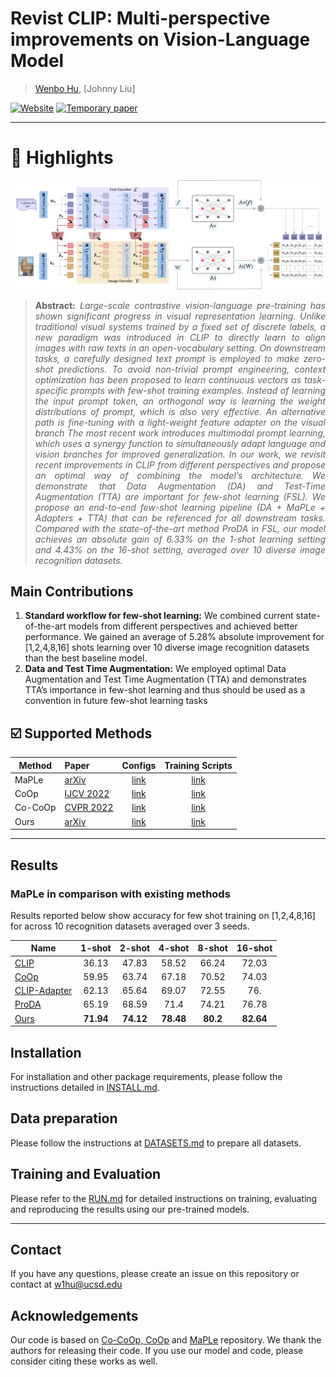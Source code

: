 # Revist CLIP: Multi-perspective improvements on Vision-Language Model


> [Wenbo Hu](https://gordonhu608.github.io/), [Johnny Liu]

[![Website](https://img.shields.io/badge/Project-Website-87CEEB)](https://gordonhu608.github.io/Revisit_CLIP/)
[![Temporary paper](https://img.shields.io/badge/arXiv-Paper-<COLOR>.svg)](https://gordonhu608.github.io/files/revisitclip.pdf)


<hr />

# :rocket: Highlights

![main figure](docs/main_figure.png)
> **<p align="justify"> Abstract:** *Large-scale contrastive vision-language pre-training
> has shown significant progress in visual representation
> learning. Unlike traditional visual systems trained by a
> fixed set of discrete labels, a new paradigm was introduced
> in CLIP to directly learn to align images with raw texts in
> an open-vocabulary setting. On downstream tasks, a carefully designed text prompt is employed to make zero-shot
> predictions. To avoid non-trivial prompt engineering, context optimization has been proposed to learn continuous vectors
> as task-specific prompts with few-shot training  examples. Instead of learning the input prompt token,
> an orthogonal way is learning the weight distributions of
> prompt, which is also very effective. An alternative
> path is fine-tuning with a light-weight feature adapter
> on the visual branch The most recent work introduces multimodal prompt learning, which uses a synergy function
> to simultaneously adapt language and vision branches for
> improved generalization. In our work, we revisit recent improvements in CLIP from different perspectives and propose
> an optimal way of combining the model’s architecture. We
> demonstrate that Data Augmentation (DA) and Test-Time
> Augmentation (TTA) are important for few-shot learning
> (FSL). We propose an end-to-end few-shot learning pipeline
> (DA + MaPLe + Adapters + TTA) that can be referenced for
> all downstream tasks. Compared with the state-of-the-art
> method ProDA  in FSL, our model achieves an absolute
> gain of 6.33% on the 1-shot learning setting and 4.43% on
> the 16-shot setting, averaged over 10 diverse image recognition datasets.* </p>

## Main Contributions

1) **Standard workflow for few-shot learning:** We combined current state-of-the-art models from different perspectives and achieved better performance.
We gained an average of 5.28% absolute improvement for [1,2,4,8,16] shots learning over 10 diverse image
recognition datasets than the best baseline model.
2) **Data and Test Time Augmentation:** We employed optimal Data Augmentation and Test Time Augmentation (TTA) and demonstrates TTA’s
importance in few-shot learning and thus should be used as a convention in future few-shot learning tasks


## :ballot_box_with_check: Supported Methods

| Method                    | Paper                                         |                             Configs                             |          Training Scripts          |
|---------------------------|:----------------------------------------------|:---------------------------------------------------------------:|:----------------------------------:|
| MaPLe                     | [arXiv](https://arxiv.org/abs/2210.03117)    | [link](configs/trainers/MaPLe/vit_b16_c2_ep5_batch4_2ctx.yaml)  |       [link](scripts/maple)        |
| CoOp                      | [IJCV 2022](https://arxiv.org/abs/2109.01134) |                  [link](configs/trainers/CoOp)                  |        [link](scripts/coop)        |
| Co-CoOp                   | [CVPR 2022](https://arxiv.org/abs/2203.05557) |                 [link](configs/trainers/CoCoOp)                 |       [link](scripts/cocoop)       |
| Ours                    | [arXiv](https://gordonhu608.github.io/files/revisitclip.pdf) |                  [link](configs/trainers/Ours)                  |        [link](scripts/ours)        |
<hr />

## Results
### MaPLe in comparison with existing methods
Results reported below show accuracy for few shot training on [1,2,4,8,16] for across 10 recognition datasets averaged over 3 seeds.

| Name                                                      | 1-shot | 2-shot |   4-shot     | 8-shot |  16-shot | 
|-----------------------------------------------------------|:---------:|:----------:|:---------:|:------:|:------:|
| [CLIP](https://arxiv.org/abs/2103.00020)                  |   36.13   |   47.83    |   58.52  |   66.24   |   72.03    |   
| [CoOp](https://arxiv.org/abs/2109.01134)                  | 59.95 |   63.74    |    67.18  |  70.52  |  74.03  | 
| [CLIP-Adapter](https://arxiv.org/abs/2110.04544)                |   62.13   |   65.64    |   69.07   |   72.55  |   76.  |  
| [ProDA](https://arxiv.org/abs/2205.03340)                |   65.19   |   68.59    |   71.4   |   74.21   |   76.78   | 
| [Ours](https://gordonhu608.github.io/files/revisitclip.pdf)          |   **71.94** | **74.12**  | **78.48** |   **80.2**    |   **82.64**   | 

## Installation 
For installation and other package requirements, please follow the instructions detailed in [INSTALL.md](docs/INSTALL.md). 

## Data preparation
Please follow the instructions at [DATASETS.md](docs/DATASETS.md) to prepare all datasets.

## Training and Evaluation
Please refer to the [RUN.md](docs/RUN.md) for detailed instructions on training, evaluating and reproducing the results using our pre-trained models.


<hr />

## Contact
If you have any questions, please create an issue on this repository or contact at w1hu@ucsd.edu


## Acknowledgements

Our code is based on [Co-CoOp, CoOp](https://github.com/KaiyangZhou/CoOp) and [MaPLe](https://github.com/muzairkhattak/multimodal-prompt-learning) repository. We thank the authors for releasing their code. If you use our model and code, please consider citing these works as well.

